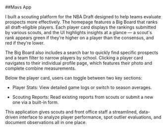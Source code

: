 ##Mavs App

I built a scouting platform for the NBA Draft designed to help teams evaluate prospects more effectively. The homepage features a Big Board that ranks all draft-eligible players. Each player card displays the rankings submitted by various scouts, and the UI highlights insights at a glance — a scout's rank appears green if they’re higher on a player than the consensus, and red if they’re lower.

The Big Board also includes a search bar to quickly find specific prospects and a team filter to narrow players by school. Clicking a player card navigates to their individual profile page, which features their photo and complete combine measurements.

Below the player card, users can toggle between two key sections:

- Player Stats: View detailed game logs or switch to season averages.

- Scouting Reports: Read existing reports from scouts or submit a new one via a built-in form.

This application gives scouts and front office staff a streamlined, data-driven interface to analyze player performance, spot outlier evaluations, and document observations all in one place.
